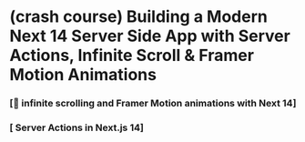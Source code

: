 # (crash course) Building a Modern Next 14 Server Side App with Server Actions, Infinite Scroll & Framer Motion Animations

### [🚀 infinite scrolling and Framer Motion animations with Next 14]

### [ Server Actions in Next.js 14]
